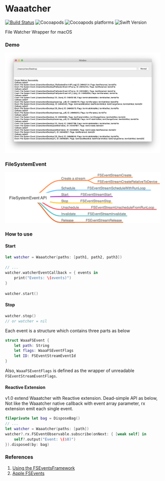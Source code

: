 # Waaatcher

[![Build Status](https://travis-ci.com/hechen/Waaatcher.svg?branch=master)](https://travis-ci.com/hechen/Waaatcher)  ![Cocoapods](https://img.shields.io/cocoapods/v/Waaatcher.svg)   ![Cocoapods platforms](https://img.shields.io/cocoapods/p/Waaatcher.svg)   ![Swift Version](https://img.shields.io/badge/Swift-4.2-F16D39.svg?style=flat)

File Watcher Wrapper for macOS


### Demo
![Demo](.assets/Demo.png)


### FileSystemEvent

![FileSystemEvent API](.assets/FileSystemEventAPI.png)


### How to use

#### Start

``` Swift
let watcher = Waaatcher(paths: [path1, path2, path3])

// ...
watcher.watcherEventCallback = { events in
    print("Events: \(events)")
}

watcher.start()
```

#### Stop

``` Swift
watcher.stop()
// or watcher = nil
```


Each event is a structure which contains three parts as below

``` Swift
struct WaaaFSEvent {
    let path: String
    let flags: WaaaFSEventFlags
    let ID: FSEventStreamEventId
}
```

Also, `WaaaFSEventFlags` is defined as the wrapper of unreadable `FSEventStreamEventFlags`.


#### Reactive Extension

v1.0 extend Waaatcher with Reactive extension. Dead-simple API as below,
Not like the Waaatcher native callback with event array parameter, rx extension emit each single event.


``` Swift
fileprivate let bag = DisposeBag()
// ...
let watcher = Waaatcher(paths: [path])
watcher?.rx.FSEventObservable.subscribe(onNext: { [weak self] in
    self?.output("Event: \($0)")
}).disposed(by: bag)
```


### References

1. [Using the FSEventsFramework](https://developer.apple.com/library/archive/documentation/Darwin/Conceptual/FSEvents_ProgGuide/UsingtheFSEventsFramework/UsingtheFSEventsFramework.html)
2. [Apple FSEvents](http://nicoleibrahim.com/apple-fsevents-forensics/)
